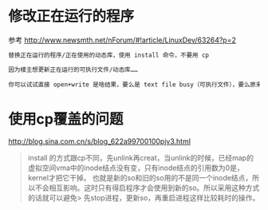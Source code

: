 # 修改正在运行的程序

参考 http://www.newsmth.net/nForum/#!article/LinuxDev/63264?p=2

```bash
替换正在运行的程序/正在使用的动态库，使用 install 命令，不要用 cp 
```

```bash
因为楼主想更新正在运行的可执行文件/动态库…… 
  
你可以试试直接 open+write 是啥结果，要么是 text file busy（可执行文件），要么原来的进程崩溃（动态库） 
```

# 使用cp覆盖的问题

http://blog.sina.com.cn/s/blog_622a99700100pjv3.html

> install 的方式跟cp不同，先unlink再creat，当unlink的时候，已经map的虚拟空间vma中的inode结点没有变，只有inode结点的引用数为0是，kernel才把它干掉。
> 也就是新的so和旧的so用的不是同一个inode结点，所以不会相互影响。这时只有得启程序才会使用到新的so。所以采用这种方式的话就可以避免> 先stop进程，更新so，再重启进程这样比较耗时的操作。